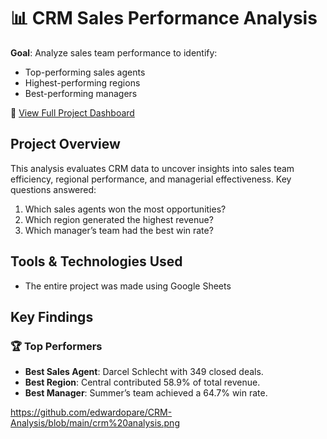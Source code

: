 # 📊 CRM Sales Performance Analysis  

**Goal**: Analyze sales team performance to identify:  
- Top-performing sales agents  
- Highest-performing regions  
- Best-performing managers  

🔗 [View Full Project Dashboard](https://docs.google.com/spreadsheets/d/1yMKtBKHDGPXPWN8O054F_j6EP1bdAdekxLMEu-6bILA/edit?gid=1767285048#gid=1767285048)   


## **Project Overview**  
This analysis evaluates CRM data to uncover insights into sales team efficiency, regional performance, and managerial effectiveness. Key questions answered:  
1. Which sales agents won the most opportunities?  
2. Which region generated the highest revenue?  
3. Which manager’s team had the best win rate?  



## **Tools & Technologies Used**  
- The entire project was made using Google Sheets



## **Key Findings**  
### 🏆 **Top Performers**  
- **Best Sales Agent**: Darcel Schlecht with 349 closed deals. 
- **Best Region**: Central contributed 58.9% of total revenue.  
- **Best Manager**: Summer’s team achieved a 64.7% win rate.

 https://github.com/edwardopare/CRM-Analysis/blob/main/crm%20analysis.png 










